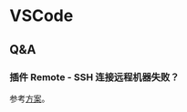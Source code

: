 # VSCode

## Q&A

### 插件 Remote - SSH 连接远程机器失败？

参考[方案](https://github.com/microsoft/vscode-remote-release/issues/3856#issuecomment-713347560)。
